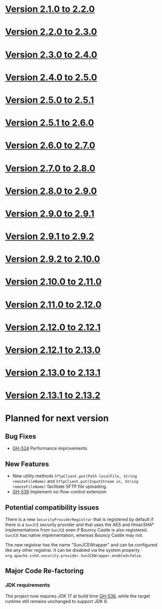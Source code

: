 # [Version 2.1.0 to 2.2.0](./docs/changes/2.2.0.md)

# [Version 2.2.0 to 2.3.0](./docs/changes/2.3.0.md)

# [Version 2.3.0 to 2.4.0](./docs/changes/2.4.0.md)

# [Version 2.4.0 to 2.5.0](./docs/changes/2.5.0.md)

# [Version 2.5.0 to 2.5.1](./docs/changes/2.5.1.md)

# [Version 2.5.1 to 2.6.0](./docs/changes/2.6.0.md)

# [Version 2.6.0 to 2.7.0](./docs/changes/2.7.0.md)

# [Version 2.7.0 to 2.8.0](./docs/changes/2.8.0.md)

# [Version 2.8.0 to 2.9.0](./docs/changes/2.9.0.md)

# [Version 2.9.0 to 2.9.1](./docs/changes/2.9.1.md)

# [Version 2.9.1 to 2.9.2](./docs/changes/2.9.2.md)

# [Version 2.9.2 to 2.10.0](./docs/changes/2.10.0.md)

# [Version 2.10.0 to 2.11.0](./docs/changes/2.11.0.md)

# [Version 2.11.0 to 2.12.0](./docs/changes/2.12.0.md)

# [Version 2.12.0 to 2.12.1](./docs/changes/2.12.1.md)

# [Version 2.12.1 to 2.13.0](./docs/changes/2.13.0.md)

# [Version 2.13.0 to 2.13.1](./docs/changes/2.13.1.md)

# [Version 2.13.1 to 2.13.2](./docs/changes/2.13.2.md)

# Planned for next version

## Bug Fixes

* [GH-524](https://github.com/apache/mina-sshd/issues/524) Performance improvements

## New Features

* New utility methods `SftpClient.put(Path localFile, String remoteFileName)` and `SftpClient.put(InputStream in, String remoteFileName)` facilitate SFTP file uploading.
* [GH-539](https://github.com/apache/mina-sshd/issues/539) Implement no-flow-control extension 

## Potential compatibility issues

There is a new `SecurityProviderRegistrar` that is registered by default
if there is a `SunJCE` security provider and that uses the AES and
HmacSHA* implementations from `SunJCE` even if Bouncy Castle is also
registered. `SunJCE` has native implementation, whereas Bouncy Castle
may not.

The new registrar has the name "SunJCEWrapper" and can be configured
like any other registrar. It can be disabled via the system property
`org.apache.sshd.security.provider.SunJCEWrapper.enabled=false`.

## Major Code Re-factoring

### JDK requirements

The project now requires JDK 17 at build time 
[GH-536](https://github.com/apache/mina-sshd/issues/536), while the target runtime
still remains unchanged to support JDK 8.
